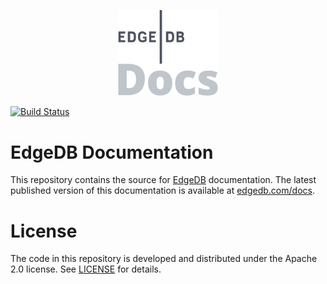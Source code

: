 <p align="center">
  <a href="https://edgedb.com"><img width="160px" src="logo.svg"></a>
</p>

[![Build Status](https://travis-ci.com/edgedb/edgedb-docs.svg?token=74UsunYVsEQ4qRAHz4Ny&branch=master)](https://travis-ci.com/edgedb/edgedb-docs)

EdgeDB Documentation
====================

This repository contains the source for [EdgeDB](https://edgedb.com/)
documentation.  The latest published version of this documentation is
available at [edgedb.com/docs](https://edgedb.com/docs).


License
=======

The code in this repository is developed and distributed under the
Apache 2.0 license.  See [LICENSE](LICENSE) for details.
